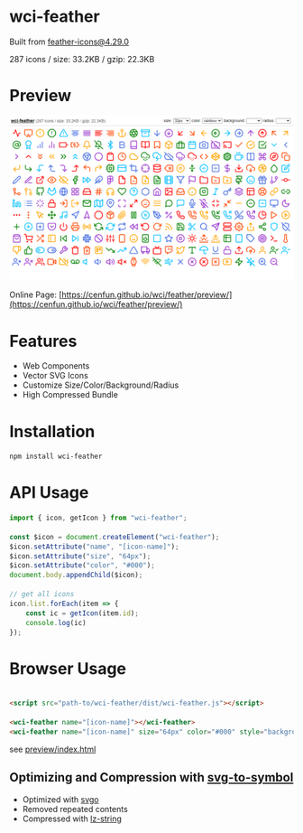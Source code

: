# wci-feather
Built from [feather-icons@4.29.0](https://github.com/feathericons/feather)  

287 icons / size: 33.2KB / gzip: 22.3KB  



# Preview
![screenshot](preview/screenshot.png)

Online Page: [https://cenfun.github.io/wci/feather/preview/](https://cenfun.github.io/wci/feather/preview/)

# Features
* Web Components
* Vector SVG Icons 
* Customize Size/Color/Background/Radius
* High Compressed Bundle
# Installation
```sh
npm install wci-feather
```
# API Usage
```js
import { icon, getIcon } from "wci-feather";

const $icon = document.createElement("wci-feather");
$icon.setAttribute("name", "[icon-name]");
$icon.setAttribute("size", "64px");
$icon.setAttribute("color", "#000");
document.body.appendChild($icon);

// get all icons
icon.list.forEach(item => {
    const ic = getIcon(item.id);
    console.log(ic)
});
```
# Browser Usage
```html

<script src="path-to/wci-feather/dist/wci-feather.js"></script>

<wci-feather name="[icon-name]"></wci-feather>
<wci-feather name="[icon-name]" size="64px" color="#000" style="background:#f5f5f5;"></wci-feather>
```
see [preview/index.html](preview/index.html)

## Optimizing and Compression with [svg-to-symbol](https://github.com/cenfun/svg-to-symbol)
* Optimized with [svgo](https://github.com/svg/svgo)
* Removed repeated contents
* Compressed with [lz-string](https://github.com/pieroxy/lz-string)